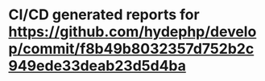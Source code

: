 # CI/CD generated reports for https://github.com/hydephp/develop/commit/f8b49b8032357d752b2c949ede33deab23d5d4ba
